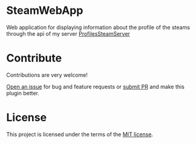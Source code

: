 # SteamWebApp

Web application for displaying information about the profile of the steams through the api of my server <a href="https://github.com/MegaRoks/ProfilesSteamServer" target="_blank">ProfilesSteamServer</a>

# Contribute
Contributions are very welcome!

<a href="https://github.com/MegaRoks/SteamWebApp/issues/new" target="_blank">Open an issue</a> for bug and feature requests or <a href="https://github.com/MegaRoks/SteamWebApp/compare" target="_blank">submit PR</a> and make this plugin better.

# License
This project is licensed under the terms of the <a href="https://github.com/MegaRoks/SteamWebApp/blob/master/LICENSE" target="_blank">MIT license</a>.
